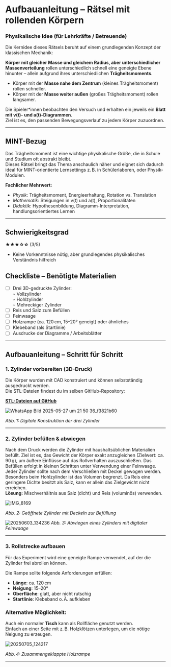 # Aufbauanleitung – Rätsel mit rollenden Körpern

### Physikalische Idee (für Lehrkräfte / Betreuende)


Die Kernidee dieses Rätsels beruht auf einem grundlegenden Konzept der klassischen Mechanik:

 **Körper mit gleicher Masse und gleichem Radius, aber unterschiedlicher Massenverteilung** rollen unterschiedlich schnell eine geneigte Ebene hinunter – allein aufgrund ihres unterschiedlichen **Trägheitsmoments**.

- Körper mit der **Masse nahe dem Zentrum** (kleines Trägheitsmoment) rollen schneller.  
- Körper mit der **Masse weiter außen** (großes Trägheitsmoment) rollen langsamer.

Die Spieler*innen beobachten den Versuch und erhalten ein jeweils ein **Blatt mit v(t)- und a(t)-Diagrammen**.  
Ziel ist es, den passenden Bewegungsverlauf zu jedem Körper zuzuordnen.


---

## MINT-Bezug
Das Trägheitsmoment ist eine wichtige physikalische Größe, die in Schule und Studium oft abstrakt bleibt.  
Dieses Rätsel bringt das Thema anschaulich näher und eignet sich dadurch ideal für MINT-orientierte Lernsettings z. B. in Schülerlaboren, oder Physik-Modulen.

**Fachlicher Mehrwert:**

-  *Physik*: Trägheitsmoment, Energieerhaltung, Rotation vs. Translation  
-  *Mathematik*: Steigungen in v(t) und a(t), Proportionalitäten  
-  *Didaktik*: Hypothesenbildung, Diagramm-Interpretation, handlungsorientiertes Lernen

---
##  Schwierigkeitsgrad

**★★★☆☆** (3/5)

- Keine Vorkenntnisse nötig, aber grundlegendes physikalisches Verständnis hilfreich  

## Checkliste – Benötigte Materialien
- [ ] Drei 3D-gedruckte Zylinder:  
  ‣ Vollzylinder  
  ‣ Hohlzylinder  
  ‣ Mehreckiger Zylinder  
- [ ] Reis und Salz zum Befüllen  
- [ ]  Feinwaage 
- [ ] Holzrampe (ca. 120 cm, 15–20° geneigt)  oder ähnliches
- [ ] Klebeband (als Startlinie)  
- [ ] Ausdrucke der Diagramme / Arbeitsblätter  

---

## Aufbauanleitung – Schritt für Schritt

### 1. Zylinder vorbereiten (3D-Druck)

Die Körper wurden mit CAD konstruiert und können selbstständig ausgedruckt werden.  
Die STL-Dateien findest du im selben GitHub-Repository:

 **[STL-Dateien auf GitHub](https://github.com/Methametics/Wissenschaftskommunikation/tree/main/R%C3%A4tsel%206%20-%20RollendeK%C3%B6rper/Material/STL)**

![WhatsApp Bild 2025-05-27 um 21 50 36_f3821b60](https://github.com/user-attachments/assets/1e1deac9-76a4-4fa8-9584-9b71ed4be047)

*Abb. 1: Digitale Konstruktion der drei Zylinder*

---

### 2. Zylinder befüllen & abwiegen
Nach dem Druck werden die Zylinder mit haushaltsüblichen Materialien befüllt. Ziel ist es, das Gewicht der Körper exakt anzugleichen (Zielwert: ca. 90 g), um äußere Einflüsse auf das Rollverhalten auszuschließen.
Das Befüllen erfolgt in kleinen Schritten unter Verwendung einer Feinwaage. Jeder Zylinder sollte nach dem Verschließen mit Deckel gewogen werden.
Besonders beim Hohlzylinder ist das Volumen begrenzt.  Da Reis eine geringere Dichte besitzt als Salz, kann er allein das Zielgewicht nicht erreichen.  
**Lösung:** Mischverhältnis aus Salz (dicht) und Reis (voluminös) verwenden.

![IMG_8169](https://github.com/user-attachments/assets/e29e621d-2e0d-416e-9490-bcc43098b8b2)

*Abb. 2: Geöffnete Zylinder mit Deckeln zur Befüllung*

![20250603_134236](https://github.com/user-attachments/assets/1f8cd1c4-b72b-4d94-af2c-3edaed4d1233)
*Abb. 3: Abwiegen eines Zylinders mit digitaler Feinwaage*

---

### 3. Rollstrecke aufbauen
Für das Experiment wird eine geneigte Rampe verwendet, auf der die Zylinder frei abrollen können.

Die Rampe sollte folgende Anforderungen erfüllen:

- **Länge**: ca. 120 cm  
- **Neigung**: 15–20°  
- **Oberfläche**: glatt, aber nicht rutschig  
- **Startlinie**: Klebeband o. Ä. aufkleben

### Alternative Möglichkeit:

Auch ein normaler **Tisch** kann als Rollfläche genutzt werden.  
Einfach an einer Seite mit z. B. Holzklötzen unterlegen, um die nötige Neigung zu erzeugen.

 ![20250705_124217](https://github.com/user-attachments/assets/b7b91df1-62b9-4281-8157-845c88730865)

*Abb. 4: Zusammengeklappte Holzrampe*

---



